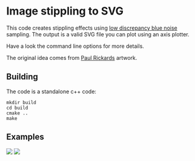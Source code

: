 Image stippling to SVG
===

This code creates stippling effects using [low discrepancy blue noise](https://github.com/dcoeurjo/LowDiscBlueNoise) sampling. The output is a valid SVG file you
can plot using an axis plotter.

Have a look the command line options for more details.

The original idea comes from [Paul Rickards](https://shop.paulrickards.com) artwork.


Building
--------

The code is a standalone c++ code:

```
mkdir build
cd build
cmake ..
make
```

Examples
-------

![](examples/2.png)
![](examples/1.png)
